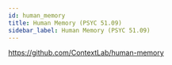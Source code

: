 ```yaml
---
id: human_memory
title: Human Memory (PSYC 51.09)
sidebar_label: Human Memory (PSYC 51.09)
---
```


https://github.com/ContextLab/human-memory